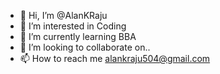 - 👋 Hi, I’m @AlanKRaju
- 👀 I’m interested in Coding
- 🌱 I’m currently learning BBA
- 💞️ I’m looking to collaborate on..
- 📫 How to reach me alankraju504@gmail.com
<!---
AlanKRaju/AlanKRaju is a ✨ special ✨ repository because its `README.md` (this file) appears on your GitHub profile.
You can click the Preview link to take a look at your changes.
--->
